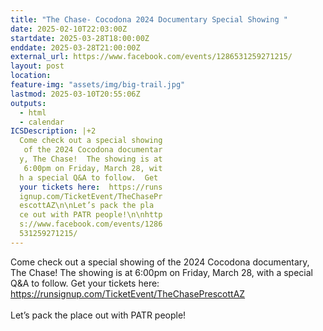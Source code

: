 ```yaml
---
title: "The Chase- Cocodona 2024 Documentary Special Showing "
date: 2025-02-10T22:03:00Z
startdate: 2025-03-28T18:00:00Z
enddate: 2025-03-28T21:00:00Z
external_url: https://www.facebook.com/events/1286531259271215/
layout: post
location: 
feature-img: "assets/img/big-trail.jpg"
lastmod: 2025-03-10T20:55:06Z
outputs:
  - html
  - calendar
ICSDescription: |+2
  Come check out a special showing   of the 2024 Cocodona documentar  y, The Chase!  The showing is at   6:00pm on Friday, March 28, wit  h a special Q&A to follow.  Get   your tickets here:  https://runs  ignup.com/TicketEvent/TheChasePr  escottAZ\n\nLet’s pack the pla  ce out with PATR people!\n\nhttp  s://www.facebook.com/events/1286  531259271215/
---
```


Come check out a special showing of the 2024 Cocodona documentary, The Chase!  The showing is at 6&#58;00pm on Friday, March 28, with a special Q&A to follow.  Get your tickets here&#58;  [https://runsignup.com/TicketEvent/TheChasePrescottAZ<br>
](https://runsignup.com/TicketEvent/TheChasePrescottAZ<br>
)  <br>
  Let’s pack the place out with PATR people!<br>
  <br>
  
